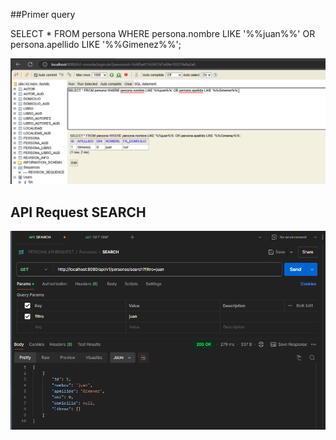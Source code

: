 ##Primer query

SELECT * FROM persona WHERE persona.nombre LIKE '%%juan%%' OR persona.apellido LIKE '%%Gimenez%%';

![img.png](img.png)

## API Request SEARCH

![img_1.png](img_1.png)